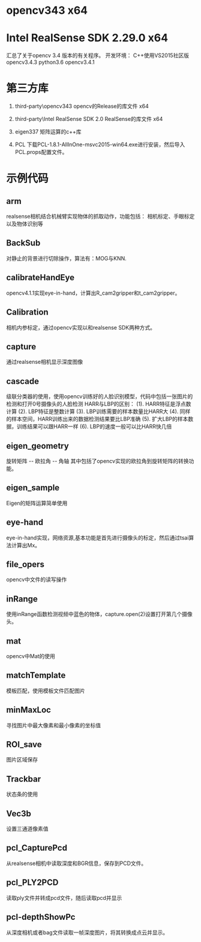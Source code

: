 # opencv343 x64
# Intel RealSense SDK 2.29.0 x64
汇总了关于opencv 3.4 版本的有关程序。
开发环境： 
	C++使用VS2015社区版 opencv3.4.3
	python3.6 opencv3.4.1

# 第三方库
1. third-party\opencv343 
opencv的Release的库文件 x64

2. third-party\Intel RealSense SDK 2.0 
RealSense的库文件 x64

3. eigen337
矩阵运算的c++库

4. PCL
下载PCL-1.8.1-AllInOne-msvc2015-win64.exe进行安装，然后导入PCL.props配置文件。


# 示例代码

## arm
realsense相机结合机械臂实现物体的抓取动作，功能包括： 相机标定、手眼标定以及物体识别等

## BackSub
对静止的背景进行切除操作，算法有：MOG与KNN.

## calibrateHandEye
opencv4.1.1实现eye-in-hand，计算出R_cam2gripper和t_cam2gripper。

## Calibration
相机内参标定，通过opencv实现以和realsense SDK两种方式。

## capture
通过realsense相机显示深度图像

## cascade
级联分类器的使用，使用opencv训练好的人脸识别模型，代码中包括一张图片的检测和打开0号摄像头的人脸检测
HARR与LBP的区别：
	(1). HARR特征是浮点数计算
	(2). LBP特征是整数计算
	(3). LBP训练需要的样本数量比HARR大
	(4). 同样的样本空间，HARR训练出来的数据检测结果要比LBP准确
	(5). 扩大LBP的样本数据，训练结果可以跟HARR一样
	(6). LBP的速度一般可以比HARR快几倍

## eigen_geometry
旋转矩阵 -- 欧拉角 -- 角轴
其中包括了opencv实现的欧拉角到旋转矩阵的转换功能。

## eigen_sample
Eigen的矩阵运算简单使用

## eye-hand
eye-in-hand实现，网络资源,基本功能是首先进行摄像头的标定，然后通过tsai算法计算出Mx。

## file_opers
opencv中文件的读写操作

## inRange
使用inRange函数检测视频中蓝色的物体，capture.open(2)设置打开第几个摄像头。

## mat
opencv中Mat的使用

## matchTemplate
模板匹配，使用模板文件匹配图片

## minMaxLoc
寻找图片中最大像素和最小像素的坐标值

## ROI_save
图片区域保存

## Trackbar
状态条的使用

## Vec3b
设置三通道像素值


## pcl_CapturePcd
从realsense相机中读取深度和BGR信息，保存到PCD文件。


## pcl_PLY2PCD
读取ply文件并转成pcd文件，随后读取pcd并显示

## pcl-depthShowPc
从深度相机或者bag文件读取一帧深度图片，将其转换成点云并显示。

